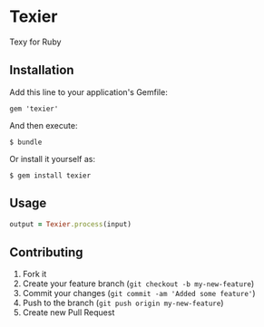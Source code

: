 # Texier

Texy for Ruby

## Installation

Add this line to your application's Gemfile:

    gem 'texier'

And then execute:

    $ bundle

Or install it yourself as:

    $ gem install texier

## Usage

```ruby
output = Texier.process(input)
```

## Contributing

1. Fork it
2. Create your feature branch (`git checkout -b my-new-feature`)
3. Commit your changes (`git commit -am 'Added some feature'`)
4. Push to the branch (`git push origin my-new-feature`)
5. Create new Pull Request
